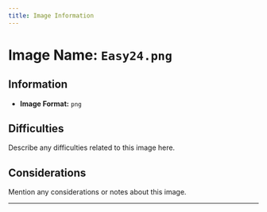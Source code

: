 ```yaml
---
title: Image Information
---
```


# Image Name: `Easy24.png`

## Information

- **Image Format:** `png`

## Difficulties

Describe any difficulties related to this image here.

## Considerations

Mention any considerations or notes about this image.

---
